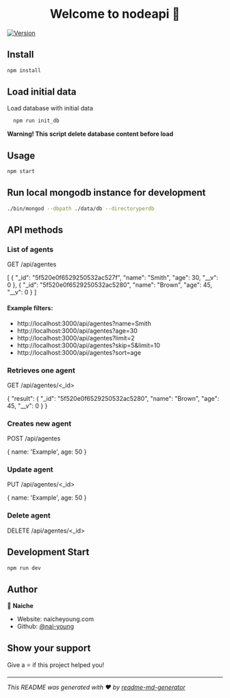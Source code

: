<h1 align="center">Welcome to nodeapi 👋</h1>
<p>
  <a href="https://www.npmjs.com/package/nodeapi" target="_blank">
    <img alt="Version" src="https://img.shields.io/npm/v/nodeapi.svg">
  </a>
</p>

## Install

```sh
npm install
```
## Load initial data

Load database with initial data

```sh
  npm run init_db
```
**Warning! This script delete database content before load**

## Usage

```sh
npm start
```

## Run local mongodb instance for development

```sh
./bin/mongod --dbpath ./data/db --directoryperdb
```

## API methods

### List of agents

GET /api/agentes

[
  {
    "_id": "5f520e0f6529250532ac527f",
    "name": "Smith",
    "age": 30,
    "__v": 0
  },
  {
    "_id": "5f520e0f6529250532ac5280",
    "name": "Brown",
    "age": 45,
    "__v": 0
  }
]

#### Example filters:

* http://localhost:3000/api/agentes?name=Smith
* http://localhost:3000/api/agentes?age=30
* http://localhost:3000/api/agentes?limit=2
* http://localhost:3000/api/agentes?skip=5&limit=10
* http://localhost:3000/api/agentes?sort=age

### Retrieves one agent

GET /api/agentes/<_id>

{
  "result": {
    "_id": "5f520e0f6529250532ac5280",
    "name": "Brown",
    "age": 45,
    "__v": 0
  }
}

### Creates new agent

POST /api/agentes 

{ name: 'Example', age: 50 }

### Update agent

PUT /api/agentes/<_id>

{ name: 'Example', age: 50 }

### Delete agent

DELETE /api/agentes/<_id>

## Development Start

```sh
npm run dev
```

## Author

👤 **Naiche**

* Website: naicheyoung.com
* Github: [@nai-young](https://github.com/nai-young)

## Show your support

Give a ⭐️ if this project helped you!

***
_This README was generated with ❤️ by [readme-md-generator](https://github.com/kefranabg/readme-md-generator)_